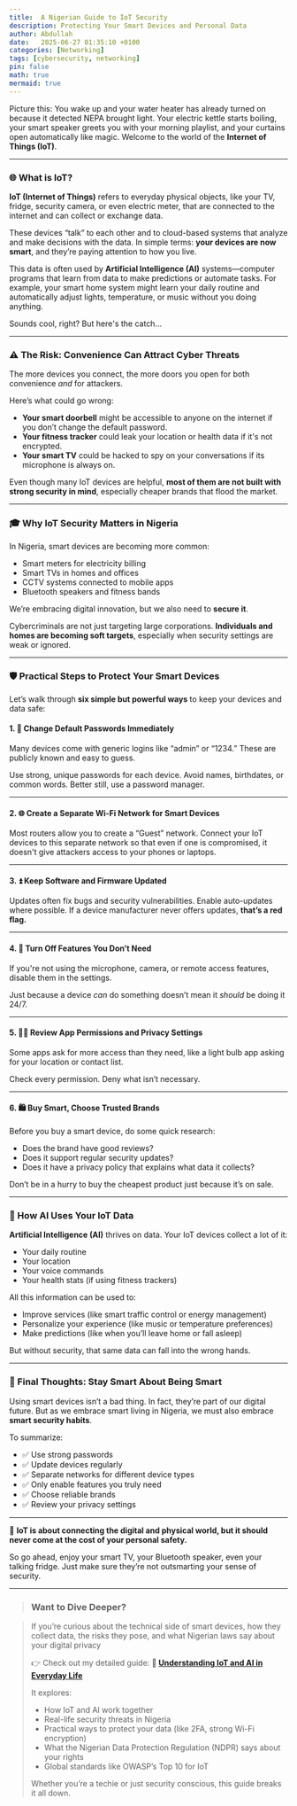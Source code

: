 ```yaml
---
title:  A Nigerian Guide to IoT Security
description: Protecting Your Smart Devices and Personal Data
author: Abdullah
date:   2025-06-27 01:35:10 +0100
categories: [Networking]
tags: [cybersecurity, networking]
pin: false
math: true
mermaid: true
---
```


Picture this: You wake up and your water heater has already turned on because it detected NEPA brought light. Your electric kettle starts boiling, your smart speaker greets you with your morning playlist, and your curtains open automatically like magic. Welcome to the world of the **Internet of Things (IoT)**.

---

### 🌐 What is IoT?

**IoT (Internet of Things)** refers to everyday physical objects, like your TV, fridge, security camera, or even electric meter, that are connected to the internet and can collect or exchange data.

These devices “talk” to each other and to cloud-based systems that analyze and make decisions with the data. In simple terms: **your devices are now smart**, and they’re paying attention to how you live.

This data is often used by **Artificial Intelligence (AI)** systems—computer programs that learn from data to make predictions or automate tasks. For example, your smart home system might learn your daily routine and automatically adjust lights, temperature, or music without you doing anything.

Sounds cool, right? But here's the catch...

---

### ⚠️ The Risk: Convenience Can Attract Cyber Threats

The more devices you connect, the more doors you open for both convenience *and* for attackers.

Here’s what could go wrong:

* **Your smart doorbell** might be accessible to anyone on the internet if you don’t change the default password.
* **Your fitness tracker** could leak your location or health data if it's not encrypted.
* **Your smart TV** could be hacked to spy on your conversations if its microphone is always on.

Even though many IoT devices are helpful, **most of them are not built with strong security in mind**, especially cheaper brands that flood the market.

---

### 🎓 Why IoT Security Matters in Nigeria

In Nigeria, smart devices are becoming more common:

* Smart meters for electricity billing
* Smart TVs in homes and offices
* CCTV systems connected to mobile apps
* Bluetooth speakers and fitness bands

We’re embracing digital innovation, but we also need to **secure it**.

Cybercriminals are not just targeting large corporations. **Individuals and homes are becoming soft targets**, especially when security settings are weak or ignored.

---

### 🛡️ Practical Steps to Protect Your Smart Devices

Let’s walk through **six simple but powerful ways** to keep your devices and data safe:

#### 1. 🔑 **Change Default Passwords Immediately**

Many devices come with generic logins like “admin” or “1234.” These are publicly known and easy to guess.

Use strong, unique passwords for each device. Avoid names, birthdates, or common words. Better still, use a password manager.

---

#### 2. 🌐 **Create a Separate Wi-Fi Network for Smart Devices**

Most routers allow you to create a “Guest” network.
Connect your IoT devices to this separate network so that even if one is compromised, it doesn't give attackers access to your phones or laptops.

---

#### 3. ⏫ **Keep Software and Firmware Updated**

Updates often fix bugs and security vulnerabilities. Enable auto-updates where possible. If a device manufacturer never offers updates, **that’s a red flag.**

---

#### 4. 🛑 **Turn Off Features You Don’t Need**

If you're not using the microphone, camera, or remote access features, disable them in the settings.

Just because a device *can* do something doesn’t mean it *should* be doing it 24/7.

---

#### 5. 🕵️‍♂️ **Review App Permissions and Privacy Settings**

Some apps ask for more access than they need, like a light bulb app asking for your location or contact list.

Check every permission. Deny what isn’t necessary.

---

#### 6. 🛍️ **Buy Smart, Choose Trusted Brands**

Before you buy a smart device, do some quick research:

* Does the brand have good reviews?
* Does it support regular security updates?
* Does it have a privacy policy that explains what data it collects?

Don’t be in a hurry to buy the cheapest product just because it’s on sale.

---

### 🤖 How AI Uses Your IoT Data

**Artificial Intelligence (AI)** thrives on data. Your IoT devices collect a lot of it:

* Your daily routine
* Your location
* Your voice commands
* Your health stats (if using fitness trackers)

All this information can be used to:

* Improve services (like smart traffic control or energy management)
* Personalize your experience (like music or temperature preferences)
* Make predictions (like when you’ll leave home or fall asleep)

But without security, that same data can fall into the wrong hands.

---

### 🧠 Final Thoughts: Stay Smart About Being Smart

Using smart devices isn’t a bad thing. In fact, they’re part of our digital future. But as we embrace smart living in Nigeria, we must also embrace **smart security habits**.

To summarize:

- ✅ Use strong passwords
- ✅ Update devices regularly
- ✅ Separate networks for different device types
- ✅ Only enable features you truly need
- ✅ Choose reliable brands
- ✅ Review your privacy settings

---

🔐 **IoT is about connecting the digital and physical world, but it should never come at the cost of your personal safety.**


So go ahead, enjoy your smart TV, your Bluetooth speaker, even your talking fridge. Just make sure they’re not outsmarting your sense of security.

---

> ### Want to Dive Deeper?

> If you’re curious about the technical side of smart devices, how they collect data, the risks they pose, and what Nigerian laws say about your digital privacy
>
> 👉 Check out my detailed guide:
> **🔐 [Understanding IoT and AI in Everyday Life](https://abdullah0x7.github.io/networking/2025/06/27/Understanding-IoT-and-AI-in-Everyday-Life.html)**
>
> It explores:
>
> * How IoT and AI work together
> * Real-life security threats in Nigeria
> * Practical ways to protect your data (like 2FA, strong Wi-Fi encryption)
> * What the Nigerian Data Protection Regulation (NDPR) says about your rights
> * Global standards like OWASP’s Top 10 for IoT
>
> Whether you’re a techie or just security conscious, this guide breaks it all down.

